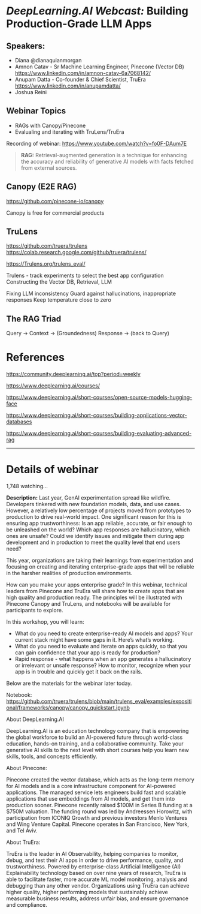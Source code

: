 # _DeepLearning.AI Webcast:_ Building Production-Grade LLM Apps

## Speakers:
- Diana @dianaquianmorgan
- Amnon Catav - Sr Machine Learning Engineer, Pinecone (Vector DB)
  https://www.linkedin.com/in/amnon-catav-6a7068142/
- Anupam Datta - Co-founder & Chief Scientist, TruEra
  https://www.linkedin.com/in/anupamdatta/
- Joshua Reini

## Webinar Topics
- RAGs with Canopy/Pinecone  
- Evalualing and iterating with TruLens/TruEra  

Recording of webinar: https://www.youtube.com/watch?v=fo0F-DAum7E  

> __RAG:__ Retrieval-augmented generation is a technique for enhancing the accuracy and reliability of generative AI models with facts fetched from external sources.

## Canopy (E2E RAG)

https://github.com/pinecone-io/canopy

Canopy is free for commercial products

## TruLens

https://github.com/truera/trulens
https://colab.research.google.com/github/truera/trulens/

https://Trulens.org/trulens_eval/

Trulens - track experiments to select the best app configuration
  Constructing the Vector DB, Retrieval, LLM

Fixing LLM inconsistency
  Guard against hallucinations, inappropriate responses
  Keep temperature close to zero

## The RAG Triad  
Query -> Context -> (Groundedness) Response -> (back to Query)


# References

https://community.deeplearning.ai/top?period=weekly

https://www.deeplearning.ai/courses/

https://www.deeplearning.ai/short-courses/open-source-models-hugging-face

https://www.deeplearning.ai/short-courses/building-applications-vector-databases

https://www.deeplearning.ai/short-courses/building-evaluating-advanced-rag

---

# Details of webinar

1,748 watching...

__Description:__
Last year, GenAI experimentation spread like wildfire. Developers tinkered with new foundation models, data, and use cases. However, a relatively low percentage of projects moved from prototypes to production to drive real-world impact. One significant reason for this is ensuring app trustworthiness: Is an app reliable, accurate, or fair enough to be unleashed on the world? Which app responses are hallucinatory, which ones are unsafe? Could we identify issues and mitigate them during app development and in production to meet the quality level that end users need?

This year, organizations are taking their learnings from experimentation and focusing on creating and iterating enterprise-grade apps that will be reliable in the harsher realities of production environments.

How can you make your apps enterprise grade? In this webinar, technical leaders from Pinecone and TruEra will share how to create apps that are high quality and production ready. The principles will be illustrated with Pinecone Canopy and TruLens, and notebooks will be available for participants to explore.

In this workshop, you will learn: 

- What do you need to create enterprise-ready AI models and apps? Your current stack might have some gaps in it. Here’s what’s working.
- What do you need to evaluate and iterate on apps quickly, so that you can gain confidence that your app is ready for production?
- Rapid response - what happens when an app generates a hallucinatory or irrelevant or unsafe response? How to monitor, recognize when your app is in trouble and quickly get it back on the rails.

Below are the materials for the webinar later today.

Notebook:
https://github.com/truera/trulens/blob/main/trulens_eval/examples/expositional/frameworks/canopy/canopy_quickstart.ipynb

About DeepLearning.AI

DeepLearning.AI is an education technology company that is empowering the global workforce to build an AI-powered future through world-class education, hands-on training, and a collaborative community. Take your generative AI skills to the next level with short courses help you learn new skills, tools, and concepts efficiently.

About Pinecone:

Pinecone created the vector database, which acts as the long-term memory for AI models and is a core infrastructure component for AI-powered applications. The managed service lets engineers build fast and scalable applications that use embeddings from AI models, and get them into production sooner. Pinecone recently raised $100M in Series B funding at a $750M valuation. The funding round was led by Andreessen Horowitz, with participation from ICONIQ Growth and previous investors Menlo Ventures and Wing Venture Capital. Pinecone operates in San Francisco, New York, and Tel Aviv.


About TruEra:

TruEra is the leader in AI Observability, helping companies to monitor, debug, and test their AI apps in order to drive performance, quality, and trustworthiness. Powered by enterprise-class Artificial Intelligence (AI) Explainability technology based on over nine years of research, TruEra is able to facilitate faster, more accurate ML model monitoring, analysis and debugging than any other vendor. Organizations using TruEra can achieve higher quality, higher performing models that sustainably achieve measurable business results, address unfair bias, and ensure governance and compliance.
